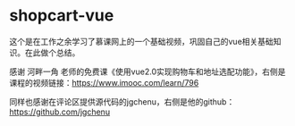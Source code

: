 # shopcart-vue

这个是在工作之余学习了慕课网上的一个基础视频，巩固自己的vue相关基础知识。在此做个总结。

感谢 河畔一角 老师的免费课《使用vue2.0实现购物车和地址选配功能》，右侧是课程的视频链接：https://www.imooc.com/learn/796

同样也感谢在评论区提供源代码的jgchenu，右侧是他的github：https://github.com/jgchenu
